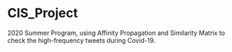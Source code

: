 # CIS_Project
2020 Summer Program, using Affinity Propagation and Similarity Matrix to check the high-frequency tweets during Covid-19.
